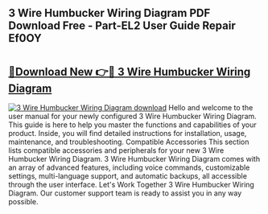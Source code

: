 ## 3 Wire Humbucker Wiring Diagram PDF Download Free - Part-EL2 User Guide Repair Ef0OY

# <h2><a href="http://dfkg0jl.blite.top/?on=3+Wire+Humbucker+Wiring+Diagram">🔗Download New 👉🔴 3 Wire Humbucker Wiring Diagram</a></h2>

[![3 Wire Humbucker Wiring Diagram download](https://i.imgur.com/lujVjoI.png)](http://dfkg0jl.blite.top/?on=3+Wire+Humbucker+Wiring+Diagram)
Hello and welcome to the user manual for your newly configured 3 Wire Humbucker Wiring Diagram. This guide is here to help you master the functions and capabilities of your product. Inside, you will find detailed instructions for installation, usage, maintenance, and troubleshooting. Compatible Accessories This section lists compatible accessories and peripherals for your new 3 Wire Humbucker Wiring Diagram. 3 Wire Humbucker Wiring Diagram comes with an array of advanced features, including voice commands, customizable settings, multi-language support, and automatic backups, all accessible through the user interface. Let's Work Together 3 Wire Humbucker Wiring Diagram. Our customer support team is ready to assist you in any way possible.
